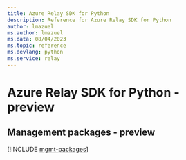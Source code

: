 ```yaml
---
title: Azure Relay SDK for Python
description: Reference for Azure Relay SDK for Python
author: lmazuel
ms.author: lmazuel
ms.data: 08/04/2023
ms.topic: reference
ms.devlang: python
ms.service: relay
---
```

# Azure Relay SDK for Python - preview

## Management packages - preview
[!INCLUDE [mgmt-packages](relay-mgmt-index.md)]